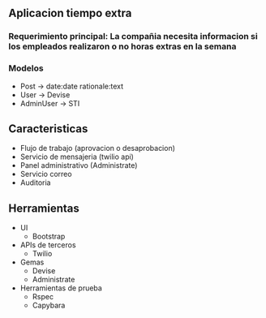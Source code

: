## Aplicacion tiempo extra

### Requerimiento principal: La compañia necesita informacion si los empleados realizaron o no horas extras en la semana

### Modelos
* Post -> date:date rationale:text
* User -> Devise
* AdminUser -> STI

## Caracteristicas
* Flujo de trabajo (aprovacion o desaprobacion)
* Servicio de mensajeria (twilio api)
* Panel administrativo (Administrate)
* Servicio correo
* Auditoria

## Herramientas
* UI
  * Bootstrap
* APIs de terceros
  * Twilio
* Gemas
  * Devise
  * Administrate
* Herramientas de prueba
  * Rspec
  * Capybara
